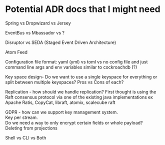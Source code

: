 # Potential ADR docs that I might need


Spring vs Dropwizard vs Jersey

EventBus vs Mbassador vs ?

Disruptor vs SEDA (Staged Event Driven Architecture)

Atom Feed

Configuration file format: yaml (yml) vs toml vs no config file and just
command line args and env variables similar to cockroachdb (?)

Key space design- Do we want to use a single keyspace for everything or split
between multiple keyspaces? Pros vs Cons of each?  

Replication - how should we handle replication? First thought is using
the Raft consensus protocol via one of the existing java
implementations ex Apache Ratis, CopyCat, libraft, atomix, scalecube
raft

GDPR - how can we support 
key management system.  
Key per stream.  
Do we need a way to only encrypt certain fields or whole payload?  
Deleting from projections  

Shell vs CLI vs Both
